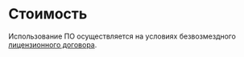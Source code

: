 # Стоимость

Использование ПО осуществляется на условиях безвозмездного [лицензионного договора](/docs_legal/legal_info/license_agreement.md).
